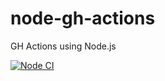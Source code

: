 # node-gh-actions
GH Actions using Node.js

[![Node CI](https://github.com/Atin777/node-gh-actions/actions/workflows/main.yml/badge.svg)](https://github.com/Atin777/node-gh-actions/actions/workflows/main.yml)
